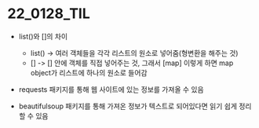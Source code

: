 

# 22_0128_TIL

- list()와 []의 차이
  - list() -> 여러 객체들을 각각 리스트의 원소로 넣어줌(형변환을 해주는 것)
  - [] -> [] 안에 객체를 직접 넣어주는 것, 그래서 [map] 이렇게 하면 map object가 리스트에 하나의 원소로 들어감

- requests 패키지를 통해 웹 사이트에 있는 정보를 가져올 수 있음
- beautifulsoup 패키지를 통해 가져온 정보가 텍스트로 되어있다면 읽기 쉽게 정리할 수 있음